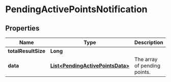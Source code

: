 

# PendingActivePointsNotification

## Properties

Name | Type | Description | Notes
------------ | ------------- | ------------- | -------------
**totalResultSize** | **Long** |  | 
**data** | [**List&lt;PendingActivePointsData&gt;**](PendingActivePointsData.md) | The array of pending points. | 



